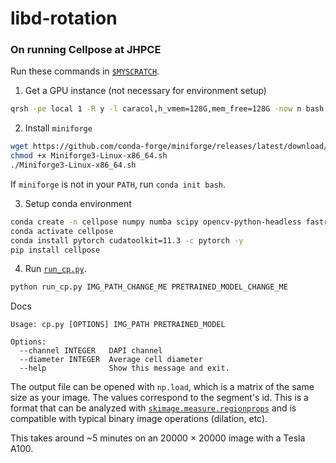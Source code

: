# libd-rotation

### On running Cellpose at JHPCE

Run these commands in [`$MYSCRATCH`](https://jhpce.jhu.edu/knowledge-base/disk-storage-space-on-the-jhpce-cluster/fastscratch-space-on-jhpce/).

1) Get a GPU instance (not necessary for environment setup)

```sh
qrsh -pe local 1 -R y -l caracol,h_vmem=128G,mem_free=128G -now n bash
```

2) Install `miniforge`

```sh
wget https://github.com/conda-forge/miniforge/releases/latest/download/Miniforge3-Linux-x86_64.sh
chmod +x Miniforge3-Linux-x86_64.sh
./Miniforge3-Linux-x86_64.sh
```

If `miniforge` is not in your `PATH`, run `conda init bash`.

3) Setup conda environment

```sh
conda create -n cellpose numpy numba scipy opencv-python-headless fastremap tifffile -y
conda activate cellpose
conda install pytorch cudatoolkit=11.3 -c pytorch -y
pip install cellpose
```

4) Run [`run_cp.py`](scripts/segmentation/run_cp.py).
```sh
python run_cp.py IMG_PATH_CHANGE_ME PRETRAINED_MODEL_CHANGE_ME
```

Docs
```
Usage: cp.py [OPTIONS] IMG_PATH PRETRAINED_MODEL

Options:
  --channel INTEGER   DAPI channel
  --diameter INTEGER  Average cell diameter
  --help              Show this message and exit.
```

The output file can be opened with `np.load`,
which is a matrix of the same size as your image.
The values correspond to the segment's id.
This is a format that can be analyzed with 
[`skimage.measure.regionprops`](https://scikit-image.org/docs/dev/api/skimage.measure.html#skimage.measure.regionprops)
and is compatible with typical binary image operations (dilation, etc).

This takes around ~5 minutes on an 20000 × 20000 image with a Tesla A100.

